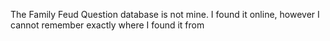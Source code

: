 The Family Feud Question database is not mine. I found it online, however I cannot remember exactly where I found it from
